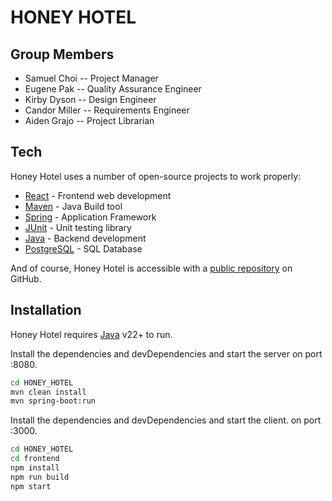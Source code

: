 # HONEY HOTEL

## Group Members

- Samuel Choi
-- Project Manager  
- Eugene Pak
-- Quality Assurance Engineer
- Kirby Dyson
-- Design Engineer
- Candor Miller
-- Requirements Engineer
- Aiden Grajo
-- Project Librarian

## Tech

Honey Hotel uses a number of open-source projects to work properly:

- [React] - Frontend web development
- [Maven] - Java Build tool
- [Spring] - Application Framework
- [JUnit] - Unit testing library
- [Java] - Backend development
- [PostgreSQL] - SQL Database

And of course, Honey Hotel is accessible with a [public repository][dill]
 on GitHub.

## Installation

Honey Hotel requires [Java](https://www.java.com/en/) v22+ to run.

Install the dependencies and devDependencies and start the server on port :8080.

```sh
cd HONEY_HOTEL
mvn clean install
mvn spring-boot:run
```

Install the dependencies and devDependencies and start the client. on port :3000.
```sh
cd HONEY_HOTEL
cd frontend
npm install
npm run build
npm start
```



[//]: #
   [dill]: <https://github.com/samuelchoi0522/HONEY_HOTEL>
   [git-repo-url]: <https://github.com/samuelchoi0522/HONEY_HOTEL.git>
   [React]: <https://react.dev/>
   [Maven]: <https://maven.apache.org/>
   [Spring]: <https://spring.io/>
   [JUnit]: <https://junit.org/junit5/>
   [Java]: <https://www.java.com/en/>
   [PostgreSQL]: <https://www.postgresql.org/>

